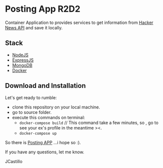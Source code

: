 # Posting App R2D2

Container Application to provides services to get information from [Hacker News API](https://hn.algolia.com) and save it locally.

## Stack
* [NodeJS](https://nodejs.org/)
* [ExpressJS](https://expressjs.com)
* [MongoDB](https://www.mongodb.com)
* [Docker](https://www.docker.com/)

## Download and Installation

Let's get ready to rumble:
* clone this repository on your local machine.
* go to source folder.
* execute this commands on terminal:
  * ```docker-compose build``` // This command take a few minutes, so , go to see your ex's profile in the meantime ><.
  * ```docker-compose up```

So there is [Posting APP](http://localhost:5000/api/posts) ...i hope so :). 

If you have any questions, let me know.

JCastillo
